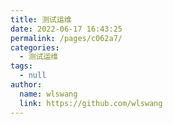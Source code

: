 ```yaml
---
title: 测试运维
date: 2022-06-17 16:43:25
permalink: /pages/c062a7/
categories:
  - 测试运维
tags:
  - null
author:
  name: wlswang
  link: https://github.com/wlswang
---
```

